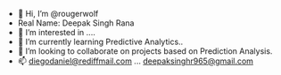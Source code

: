 - 👋 Hi, I’m @rougerwolf
- Real Name: Deepak Singh Rana
- 👀 I’m interested in ....
- 🌱 I’m currently learning Predictive Analytics..
- 💞️ I’m looking to collaborate on projects based on Prediction Analysis.
- 📫 diegodaniel@rediffmail.com ... deepaksinghr965@gmail.com

<!---
rougerwolf/rougerwolf is a ✨ special ✨ repository because its `README.md` (this file) appears on your GitHub profile.
You can click the Preview link to take a look at your changes.
--->
